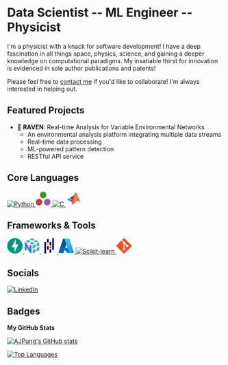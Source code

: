 Data Scientist -- ML Engineer -- Physicist
==========================================

I'm a physicist with a knack for software development! I have a deep fascination in all things space, physics, science, and gaining a deeper knowledge on computational paradigms. My insatiable thirst for innovation is evidenced in sole author publications and patents!

Please feel free to [contact me](mailto:aaron.pung@gmail.com) if you'd like to collaborate! I'm always interested in helping out.

## Featured Projects
- 🦅 **RAVEN**: Real-time Analysis for Variable Environmental Networks
  - An environmental analysis platform integrating multiple data streams
  - Real-time data processing
  - ML-powered pattern detection
  - RESTful API service

## Core Languages
<p align="left">
  <a href="https://www.python.org/" target="_blank" rel="noreferrer">
    <img src="https://raw.githubusercontent.com/danielcranney/readme-generator/main/public/icons/skills/python-colored.svg" width="36" height="36" alt="Python" />
  </a>
  <a href="https://julialang.org/" target="_blank" rel="noreferrer">
    <img src="https://raw.githubusercontent.com/devicons/devicon/master/icons/julia/julia-original.svg" width="36" height="36" alt="Julia" />
  </a>
  <a href="https://docs.microsoft.com/en-us/cpp/?view=msvc-170" target="_blank" rel="noreferrer">
    <img src="https://raw.githubusercontent.com/danielcranney/readme-generator/main/public/icons/skills/c-colored.svg" width="36" height="36" alt="C" />
  </a>
  <a href="https://www.mathworks.com/products/matlab.html" target="_blank" rel="noreferrer">
    <img src="https://raw.githubusercontent.com/devicons/devicon/master/icons/matlab/matlab-original.svg" width="36" height="36" alt="MATLAB" />
  </a>  
</p>

## Frameworks & Tools
<p align="left">
  <a href="https://fastapi.tiangolo.com/" target="_blank" rel="noreferrer">
    <img src="https://raw.githubusercontent.com/devicons/devicon/master/icons/fastapi/fastapi-original.svg" width="36" height="36" alt="FastAPI" />
  </a>
  <a href="https://numpy.org/" target="_blank" rel="noreferrer">
    <img src="https://raw.githubusercontent.com/devicons/devicon/master/icons/numpy/numpy-original.svg" width="36" height="36" alt="NumPy" />
  </a>
  <a href="https://pandas.pydata.org/" target="_blank" rel="noreferrer">
    <img src="https://raw.githubusercontent.com/devicons/devicon/master/icons/pandas/pandas-original.svg" width="36" height="36" alt="Pandas" />
  </a>
  <a href="https://azure.microsoft.com/" target="_blank" rel="noreferrer">
    <img src="https://raw.githubusercontent.com/devicons/devicon/master/icons/azure/azure-original.svg" width="36" height="36" alt="Azure" />
  </a>
  <a href="https://scikit-learn.org/" target="_blank" rel="noreferrer">
    <img src="https://upload.wikimedia.org/wikipedia/commons/0/05/Scikit_learn_logo_small.svg" width="36" height="36" alt="Scikit-learn" />
  </a>
  <a href="https://git-scm.com/" target="_blank" rel="noreferrer">
    <img src="https://raw.githubusercontent.com/devicons/devicon/master/icons/git/git-original.svg" width="36" height="36" alt="Git" />
  </a>
</p>

## Socials

<p align="left">
  <a href="https://www.linkedin.com/in/aaronpung" target="_blank" rel="noreferrer">
    <img src="https://raw.githubusercontent.com/danielcranney/readme-generator/main/public/icons/socials/linkedin.svg" width="32" height="32" alt="LinkedIn" />
  </a>
</p>


## Badges

<b>My GitHub Stats</b>

<a href="http://www.github.com/ajpung"><img src="https://github-readme-stats.vercel.app/api?username=ajpung&show_icons=true&hide=&count_private=true&title_color=fa6c00&text_color=ffffff&icon_color=fa6c00&bg_color=202324&hide_border=true&show_icons=true" alt="AJPung's GitHub stats" /></a>

<a href="https://github.com/ajpung" align="left"><img src="https://github-readme-stats.vercel.app/api/top-langs/?username=ajpung&langs_count=10&title_color=fa6c00&text_color=ffffff&icon_color=fa6c00&bg_color=202324&hide_border=true&locale=en&custom_title=Top%20%Languages&hide_progress=true" alt="Top Languages" /></a>
